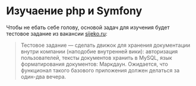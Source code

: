 # Изучаение php и Symfony
Чтобы не ебать себе голову, основой задач для изучения будет тестовое задание из вакансии [sijeko.ru](https://sijeko.ru/job/php-programmer-2):
> Тестовое задание — сделать движок для хранения документации внутри компании (наподобие внутренней вики): авторизация пользователей, тексты документов хранить в MySQL, язык форматирования документов: Маркдаун. Ожидается, что функционал такого базового приложения должен делаться за один-два вечера.

